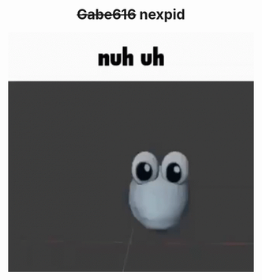 <h1 align="center">
    <s>Gabe616</s> nexpid
</h1>

<div align="center">
    <a href="https://github.com/nexpid">
        <img src="https://raw.githubusercontent.com/Gabe616/.github/main/assets/nuhuh.gif" alt="nuh uh gif" />
    </a>
</div>
